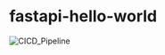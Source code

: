 # fastapi-hello-world

![CICD_Pipeline](https://github.com/Praveenraj29/fastapi-hello-world/assets/44286337/5b1fd0ba-684e-4c56-b34d-7232141ea67f)

